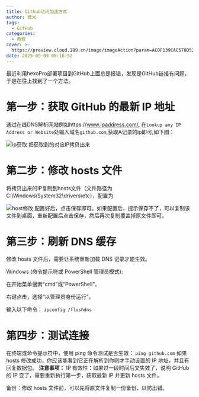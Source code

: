 ```yaml
---
title: Github访问加速方式
author: 微光
tags:
  - GitHub
categories:
  - 教程
cover: >-
  https://preview.cloud.189.cn/image/imageAction?param=AC0F139CAC578D52397C33F1C2848981148718CFC0BFF7CF2F51C0B80A0CAB26B00EC09C3BD3DACC46C205AEA7272C06419D7FC5086D11DBC015521A8323CAC50E6560603C8B031A0737E889DF1B9E846E49DE65F74187A020E357FEF4474D8057328284CC3BBDFF99B3C9602F15A681769FC7DB
date: 2025-09-09 00:16:52
---
```

最近利用hexoPro部署项目到GitHub上面总是报错，发现是GitHub链接有问题，于是在往上找到了一个方法。

# 第一步：获取 GitHub 的最新 IP 地址

通过在线DNS解析网站例如https://www.ipaddress.com/, 在`Lookup any IP Address or Website`处输入域名`github.com`,获取A记录的ip即可,如下图：

![ip获取](https://preview.cloud.189.cn/image/imageAction?param=1237EA03A8DCC9B52BB4C983E902C0525D0751624B40B7FD357AA1070B47826ED7F3DDEB7F0C46B359C9D3C23C338378E48D57EDAA89F4FEB1D98B8E0901835438363D5E657B701197FD4272A2B29DF46FF496320762CD8AEF812E4298B392D9CD049B727BA015A2689A8EC1EB154DB6021EE25B)
把获取到的对应IP拷贝出来

# 第二步：修改 hosts 文件

将拷贝出来的IP复制到hosts文件（文件路径为C:\Windows\System32\drivers\etc），配置为

![host修改](https://preview.cloud.189.cn/image/imageAction?param=279AA11515B15C85E055435513FE818F4816517606677A10A6DA1FAFED976A24FDE34B3711E00615D9CFBF9FD266D62660C0878A1544A057FB0CC26D9BB1DC38165FB38C772A407CBE5376035135E941843229652B2D6591A796F209AE953E98A4A0176F8D7D7C41A0ED83C8AA8B1E67530DDFED)
配置好后，点击保存即可。如果配置后，提示保存不了，可以复制该文件到桌面，重新配置后点击保存，然后再次复制覆盖掉原文件即可。

# 第三步：刷新 DNS 缓存

修改 hosts 文件后，需要让系统重新加载 DNS 记录才能生效。

Windows (命令提示符或 PowerShell 管理员模式):

在开始菜单搜索“cmd”或“PowerShell”。

右键点击，选择“以管理员身份运行”。

输入以下命令：
`ipconfig /flushdns`

# 第四步：测试连接

在终端或命令提示符中，使用 ping 命令测试是否生效：
`ping github.com`
如果 hosts 修改成功，你应该能看到它正在解析到你刚才手动设置的 IP 地址，并且有回复数据包。
**注意事项：**
IP 有效性：如果过一段时间后又失效了，说明 GitHub 的 IP 变了，需要重新执行第一步，获取最新 IP 并更新 hosts 文件。

备份：修改 hosts 文件前，可以先将原文件复制一份备份，以防出错。
